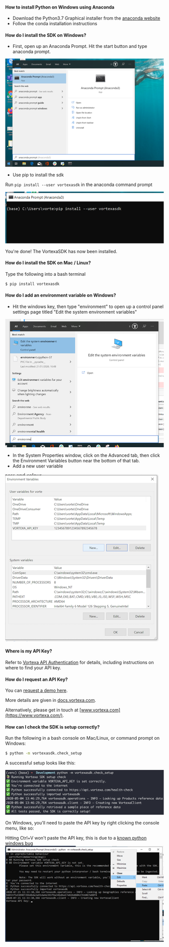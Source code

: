 #### How to install Python on Windows using Anaconda
- Download the Python3.7 Graphical installer from the [anaconda website](https://www.anaconda.com/distribution/)
- Follow the conda installation instructions



#### How do I install the SDK on Windows?
- First, open up an Anaconda Prompt. Hit the start button and type anaconda prompt.

![Anaconda prompt](img/anaconda_prompt.png)

- Use pip to install the sdk

Run `pip install --user vortexasdk` in the anaconda command prompt

![pip_install.png](img/pip_install.png)

You're done! The VortexaSDK has now been installed.



#### How do I install the SDK on Mac / Linux?
Type the following into a bash terminal
```bash
$ pip install vortexasdk
```



#### How do I add an environment variable on Windows?
- Hit the windows key, then type "environment" to open up a control panel settings page titled "Edit the system environment variables"

![edit_system_env_vars.png](img/edit_system_env_vars.png)

-  In the System Properties window, click on the Advanced tab, then click the Environment Variables button near the bottom of that tab.
- Add a new user variable

![add_env_var.png](img/add_env_var.png)


#### Where is my API Key?
Refer to [Vortexa API Authentication](https://docs.vortexa.com/reference/intro-authentication)
 for details, including instructions on where to find your API key.

#### How do I request an API Key?
You can [request a demo here](https://www.vortexa.com/request-demo-sdk).

More details are given in [docs.vortexa.com](https://docs.vortexa.com/reference/intro-authentication).

Alternatively, please get in touch at [www.vortexa.com](https://www.vortexa.com/).


#### How can I check the SDK is setup correctly?

Run the following in a bash console on Mac/Linux, or command prompt on Windows:

```bash
$ python -m vortexasdk.check_setup
```

A successful setup looks like this:

![check_setup.png](img/check_setup.png)



On Windows, you'll need to paste the API key by right clicking the console menu, like so:


Hitting Ctrl+V won't paste the API key, this is due to a [known python windows bug](https://bugs.python.org/issue37426)
![get_pass.png](img/get_pass_windows.png)
